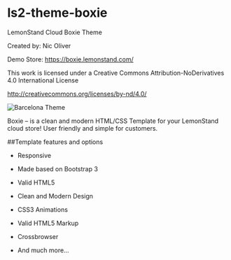 ls2-theme-boxie
===============

LemonStand Cloud Boxie Theme

Created by: Nic Oliver

Demo Store: https://boxie.lemonstand.com/

This work is licensed under a Creative Commons Attribution-NoDerivatives 4.0 International License

http://creativecommons.org/licenses/by-nd/4.0/

![Barcelona Theme](https://raw.githubusercontent.com/lemonstand/lscloud-theme-boxie/master/resources/img/boxie-screen.png)

Boxie – is a clean and modern HTML/CSS Template for your LemonStand cloud store! User friendly and simple for customers.


##Template features and options

* Responsive

* Made based on Bootstrap 3

* Valid HTML5

* Clean and Modern Design

* CSS3 Animations

* Valid HTML5 Markup

* Crossbrowser 
  
* And much more…  
